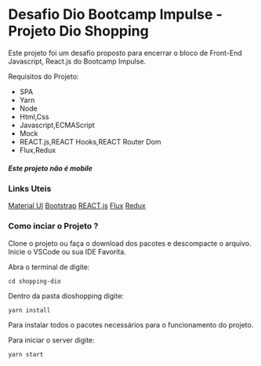 # Desafio Dio Bootcamp Impulse - Projeto Dio Shopping

Este projeto foi um desafio proposto para encerrar o bloco de Front-End Javascript, React.js do Bootcamp Impulse. 

Requisitos do Projeto:

- SPA
- Yarn 
- Node
- Html,Css
- Javascript,ECMAScript
- Mock
- REACT.js,REACT Hooks,REACT Router Dom
- Flux,Redux


<h5>Este projeto não é mobile</h5>

<h3>Links Uteis</h3>

<a href="https://v3.mui.com/">Material UI</a>
<a href="https://getbootstrap.com/">Bootstrap</a>
<a href="https://pt-br.reactjs.org/">REACT.js</a>
<a href="https://facebook.github.io/flux/">Flux</a>
<a href="https://redux.js.org/">Redux</a>

<h3>Como inciar o Projeto ?</h3>

Clone o projeto ou faça o download dos pacotes e descompacte o arquivo.
Inicie o VSCode ou sua IDE Favorita.

Abra o terminal de digite:

`
cd shopping-dio
`

Dentro da pasta dioshopping digite:

`
yarn install
`

Para instalar todos o pacotes necessários para o funcionamento do projeto.

Para iniciar o server digite:

`
yarn start
`







